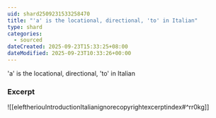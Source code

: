 ```yaml
---
uid: shard2509231533258470
title: "'a' is the locational, directional, 'to' in Italian"
type: shard
categories:
  - sourced
dateCreated: 2025-09-23T15:33:25+08:00
dateModified: 2025-09-23T10:33:26+00:00
---
```

'a' is the locational, directional, 'to' in Italian
### Excerpt
![[eleftheriouIntroductionItalianignorecopyrightexcerptindex#^rr0kg]]